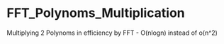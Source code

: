 # FFT_Polynoms_Multiplication
Multiplying 2 Polynoms in efficiency by FFT - O(nlogn) instead of o(n^2)

